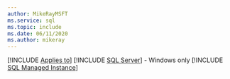 ```yaml
---
author: MikeRayMSFT
ms.service: sql
ms.topic: include
ms.date: 06/11/2020
ms.author: mikeray
---
```


[!INCLUDE [Applies to](../../includes/applies-md.md)] [!INCLUDE [SQL Server](./_ssnoversion.md)] - Windows only [!INCLUDE [SQL Managed Instance](../../includes/applies-to-version/_asdbmi.md)]
